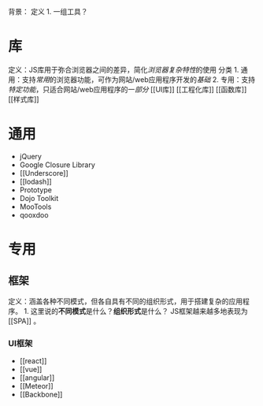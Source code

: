 背景：
定义
	1. 一组工具？
# 库
定义：JS库用于弥合浏览器之间的差异，简化*浏览器复杂特性*的使用
分类
	1. 通用：支持*常用*的浏览器功能，可作为网站/web应用程序开发的*基础*
	2. 专用：支持*特定功能*，只适合网站/web应用程序的一*部分*
[[UI库]]
[[工程化库]]
[[函数库]]
[[样式库]]
# 通用
- jQuery
- Google Closure Library
- [[Underscore]]
- [[lodash]] 
- Prototype
- Dojo Toolkit
- MooTools
- qooxdoo
# 专用
## 框架
定义：涵盖各种不同模式，但各自具有不同的组织形式，用于搭建复杂的应用程序。
	1. 这里说的**不同模式**是什么？**组织形式**是什么？
JS框架越来越多地表现为[[SPA]] 。
### UI框架
- [[react]]
- [[vue]]
- [[angular]]
- [[Meteor]]
- [[Backbone]]